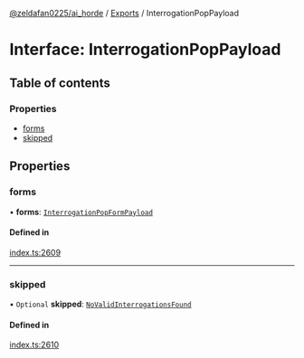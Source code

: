 [@zeldafan0225/ai_horde](../README.md) / [Exports](../modules.md) / InterrogationPopPayload

# Interface: InterrogationPopPayload

## Table of contents

### Properties

- [forms](InterrogationPopPayload.md#forms)
- [skipped](InterrogationPopPayload.md#skipped)

## Properties

### forms

• **forms**: [`InterrogationPopFormPayload`](InterrogationPopFormPayload.md)

#### Defined in

[index.ts:2609](https://github.com/ZeldaFan0225/ai_horde/blob/90eaabf/index.ts#L2609)

___

### skipped

• `Optional` **skipped**: [`NoValidInterrogationsFound`](NoValidInterrogationsFound.md)

#### Defined in

[index.ts:2610](https://github.com/ZeldaFan0225/ai_horde/blob/90eaabf/index.ts#L2610)
